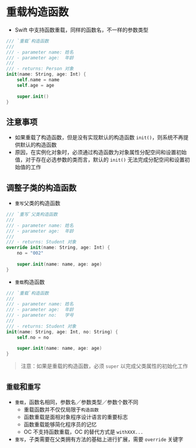 # 重载构造函数

* Swift 中支持函数重载，同样的函数名，不一样的参数类型

```swift
/// `重载`构造函数
///
/// - parameter name: 姓名
/// - parameter age:  年龄
///
/// - returns: Person 对象
init(name: String, age: Int) {
    self.name = name
    self.age = age
    
    super.init()
}
```

## 注意事项

* 如果重载了构造函数，但是没有实现默认的构造函数 `init()`，则系统不再提供默认的构造函数
* 原因，在实例化对象时，必须通过构造函数为对象属性分配空间和设置初始值，对于存在必选参数的类而言，默认的 `init()` 无法完成分配空间和设置初始值的工作
 
## 调整子类的构造函数

* `重写`父类的构造函数

```swift
/// `重写`父类构造函数
///
/// - parameter name: 姓名
/// - parameter age:  年龄
///
/// - returns: Student 对象
override init(name: String, age: Int) {
    no = "002"
    
    super.init(name: name, age: age)
}
```

* `重载`构造函数

```swift
/// `重载`构造函数
///
/// - parameter name: 姓名
/// - parameter age:  年龄
/// - parameter no:   学号
///
/// - returns: Student 对象
init(name: String, age: Int, no: String) {
    self.no = no
    
    super.init(name: name, age: age)
}
```

> 注意：如果是重载的构造函数，必须 `super` 以完成父类属性的初始化工作

## `重载`和`重写`

* `重载`，函数名相同，参数名／参数类型／参数个数不同
    * 重载函数并不仅仅局限于`构造函数`
    * 函数重载是面相对象程序设计语言的重要标志
    * 函数重载能够简化程序员的记忆
    * OC 不支持函数重载，OC 的替代方式是 `withXXX...`
* `重写`，子类需要在父类拥有方法的基础上进行扩展，需要 `override` 关键字
